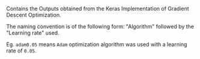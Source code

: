 
Contains the Outputs obtained from the Keras Implementation of Gradient Descent Optimization.

The naming convention is of the following form: "Algorithm" followed by the "Learning rate" used.

Eg. `adam0.05` means `Adam` optimization algorithm was used with a learning rate of `0.05`.

